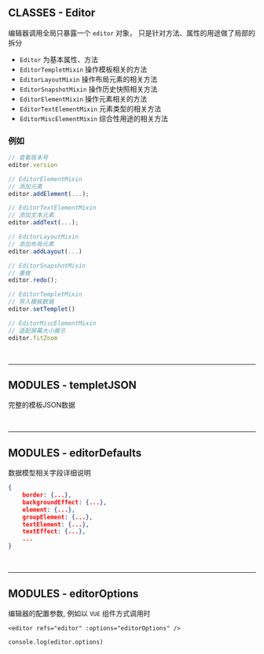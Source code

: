 ## CLASSES - Editor
编辑器调用全局只暴露一个 `editor` 对象，  只是针对方法、属性的用途做了局部的拆分
- `Editor` 为基本属性、方法
- `EditorTempletMixin` 操作模板相关的方法
- `EditorLayoutMixin` 操作布局元素的相关方法
- `EditorSnapshotMixin` 操作历史快照相关方法
- `EditorElementMixin` 操作元素相关的方法
- `EditorTextElementMixin` 元素类型的相关方法
- `EditorMiscElementMixin` 综合性用途的相关方法

### 例如
```js
// 查看版本号
editor.version

// EditorElementMixin
// 添加元素
editor.addElement(...);

// EditorTextElementMixin
// 添加文本元素
editor.addText(...);

// EditorLayoutMixin
// 添加布局元素
editor.addLayout(...)

// EditorSnapshotMixin
// 重做
editor.redo();

// EditorTempletMixin
// 导入模板数据
editor.setTemplet()

// EditorMiscElementMixin
// 适配屏幕大小展示
editor.fitZoom
```

<br>

---

## MODULES - templetJSON
完整的模板JSON数据

<br>

---

## MODULES - editorDefaults
数据模型相关字段详细说明
```json
{
    border: {...},
    backgroundEffect: {...},
    element: {...},
    groupElement: {...},
    textElement: {...},
    textEffect: {...},
    ...
}
```

<br>

---

## MODULES - editorOptions
编辑器的配置参数, 例如以 `VUE` 组件方式调用时
```
<editor refs="editor" :options="editorOptions" />
```
```
console.log(editor.options)
```